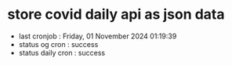 # store covid daily api as json data

- last cronjob : Friday, 01 November 2024 01:19:39
- status og cron : success
- status daily cron : success
      
      